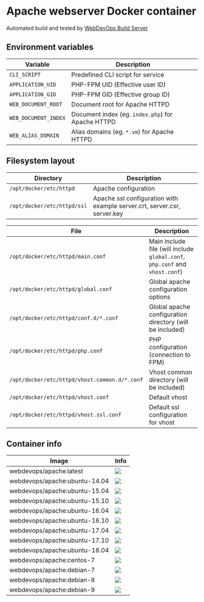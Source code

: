 # Apache webserver Docker container

Automated build and tested by [WebDevOps Build Server](https://build.webdevops.io/)

## Environment variables

Variable               | Description
---------------------- | ------------------------------------------------------------------------------
`CLI_SCRIPT`           | Predefined CLI script for service
`APPLICATION_UID`      | PHP-FPM UID (Effective user ID)
`APPLICATION_GID`      | PHP-FPM GID (Effective group ID)
`WEB_DOCUMENT_ROOT`    | Document root for Apache HTTPD
`WEB_DOCUMENT_INDEX`   | Document index (eg. `index.php`) for Apache HTTPD
`WEB_ALIAS_DOMAIN`     | Alias domains (eg. `*.vm`) for Apache HTTPD

## Filesystem layout

Directory                       | Description
------------------------------- | ------------------------------------------------------------------------------
`/opt/docker/etc/httpd`         | Apache configuration
`/opt/docker/etc/httpd/ssl`     | Apache ssl configuration with example server.crt, server.csr, server.key

File                                          | Description
--------------------------------------------- | ------------------------------------------------------------------------------
`/opt/docker/etc/httpd/main.conf`             | Main include file (will include `global.conf`, `php.conf` and `vhost.conf`) 
`/opt/docker/etc/httpd/global.conf`           | Global apache configuration options
`/opt/docker/etc/httpd/conf.d/*.conf`         | Global apache configuration directory (will be included)
`/opt/docker/etc/httpd/php.conf`              | PHP configuration (connection to FPM)
`/opt/docker/etc/httpd/vhost.common.d/*.conf` | Vhost common directory (will be included)
`/opt/docker/etc/httpd/vhost.conf`            | Default vhost
`/opt/docker/etc/httpd/vhost.ssl.conf`        | Default ssl configuration for vhost


## Container info

Image                               | Info                                                                       
----------------------------------- | ----------------------------------------------------------------------------------
webdevops/apache:latest             | [![](https://badge.imagelayers.io/webdevops/apache:latest.svg)](https://imagelayers.io/?images=webdevops/apache:latest 'Get your own badge on imagelayers.io')
webdevops/apache:ubuntu-14.04       | [![](https://badge.imagelayers.io/webdevops/apache:ubuntu-14.04.svg)](https://imagelayers.io/?images=webdevops/apache:ubuntu-14.04 'Get your own badge on imagelayers.io')
webdevops/apache:ubuntu-15.04       | [![](https://badge.imagelayers.io/webdevops/apache:ubuntu-15.04.svg)](https://imagelayers.io/?images=webdevops/apache:ubuntu-15.04 'Get your own badge on imagelayers.io')
webdevops/apache:ubuntu-15.10       | [![](https://badge.imagelayers.io/webdevops/apache:ubuntu-15.10.svg)](https://imagelayers.io/?images=webdevops/apache:ubuntu-15.14 'Get your own badge on imagelayers.io')
webdevops/apache:ubuntu-16.04       | [![](https://badge.imagelayers.io/webdevops/apache:ubuntu-16.04.svg)](https://imagelayers.io/?images=webdevops/apache:ubuntu-16.04 'Get your own badge on imagelayers.io')
webdevops/apache:ubuntu-16.10       | [![](https://badge.imagelayers.io/webdevops/apache:ubuntu-16.10.svg)](https://imagelayers.io/?images=webdevops/apache:ubuntu-16.14 'Get your own badge on imagelayers.io')
webdevops/apache:ubuntu-17.04       | [![](https://badge.imagelayers.io/webdevops/apache:ubuntu-17.04.svg)](https://imagelayers.io/?images=webdevops/apache:ubuntu-17.04 'Get your own badge on imagelayers.io')
webdevops/apache:ubuntu-17.10       | [![](https://badge.imagelayers.io/webdevops/apache:ubuntu-17.10.svg)](https://imagelayers.io/?images=webdevops/apache:ubuntu-17.14 'Get your own badge on imagelayers.io')
webdevops/apache:ubuntu-18.04       | [![](https://badge.imagelayers.io/webdevops/apache:ubuntu-18.04.svg)](https://imagelayers.io/?images=webdevops/apache:ubuntu-18.04 'Get your own badge on imagelayers.io')
webdevops/apache:centos-7           | [![](https://badge.imagelayers.io/webdevops/apache:centos-7.svg)](https://imagelayers.io/?images=webdevops/apache:centos-7 'Get your own badge on imagelayers.io')
webdevops/apache:debian-7           | [![](https://badge.imagelayers.io/webdevops/apache:debian-7.svg)](https://imagelayers.io/?images=webdevops/apache:debian-7 'Get your own badge on imagelayers.io')
webdevops/apache:debian-8           | [![](https://badge.imagelayers.io/webdevops/apache:debian-8.svg)](https://imagelayers.io/?images=webdevops/apache:debian-8 'Get your own badge on imagelayers.io')
webdevops/apache:debian-9           | [![](https://badge.imagelayers.io/webdevops/apache:debian-9.svg)](https://imagelayers.io/?images=webdevops/apache:debian-9 'Get your own badge on imagelayers.io')
